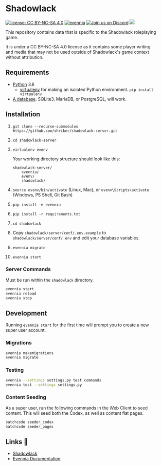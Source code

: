# Shadowlack
[![license: CC BY-NC-SA 4.0](https://img.shields.io/badge/license-CC%20BY--NC--SA%204.0-lightgrey.svg)]() [![evennia](https://img.shields.io/badge/evennia-0.9--beta-%23E7672E)](http://www.evennia.com/) [![Join us on Discord](https://img.shields.io/discord/140589809231069184?logo=discord)](https://discord.gg/BNhwAm9) ![](https://img.shields.io/badge/kill-grue-purple.svg)

This repository contains data that is specific to the Shadowlack roleplaying game.

It is under a CC BY-NC-SA 4.0 license as it contains some player writing and media that may not be used outside of Shadowlack's game context without attribution.

## Requirements

* [Python](http://www.python.org/) 3.8
  * [virtualenv](http://pypi.python.org/pypi/virtualenv) for making an isolated Python environment. `pip install virtualenv`
* [A database](https://github.com/evennia/evennia/wiki/Choosing-An-SQL-Server). SQLite3, MariaDB, or PostgreSQL, will work.

## Installation

1. `git clone --recurse-submodules https://github.com/shriker/shadowlack-server.git`
1. `cd shadowlack-server`
1. `virtualenv evenv`

    Your working directory structure should look like this:
    ```
    shadowlack-server/
        evennia/
        evenv/
        shadowlack/
    ```
1. `source evenv/bin/activate` (Linux, Mac), or `evenv\Scripts\activate` (Windows, PS Shell, Git Bash)
1. `pip install -e evennia`
1. `pip install -r requirements.txt`
1. `cd shadowlack`
1. Copy `shadowlack/server/conf/.env.example` to `shadowlack/server/conf/.env` and edit your database variables.
1. `evennia migrate`
1. `evennia start`

### Server Commands

Must be run within the `shadowlack` directory.

```bash
evennia start
evennia reload
evennia stop
```

## Development

Running `evennia start` for the first time will prompt you to create a new super user account.

### Migrations

```bash
evennia makemigrations
evennia migrate
```

### Testing

```bash
evennia --settings settings.py test commands
evennia test --settings settings.py
```

### Content Seeding

As a super user, run the following commands in the Web Client to seed content. This will seed both the Codex, as well as content flat pages.

```bash
batchcode seeder_codex
batchcode seeder_pages
```

## Links 🔗

* [Shadowlack](https://shadowlack.com)
* [Evennia Documentation](http://www.evennia.com/)
